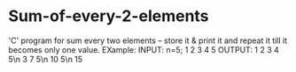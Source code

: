 # Sum-of-every-2-elements
'C' program for sum every two elements – store it &amp; print it and repeat it till it becomes only one value.
EXample:
INPUT:
n=5;
1 2 3 4 5
OUTPUT:
1 2 3 4 5\n
3 7 5\n
10 5\n
15
